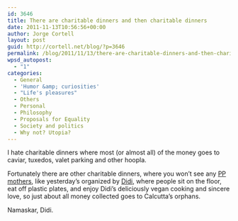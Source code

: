 ```yaml
---
id: 3646
title: There are charitable dinners and then charitable dinners
date: 2011-11-13T10:56:56+00:00
author: Jorge Cortell
layout: post
guid: http://cortell.net/blog/?p=3646
permalink: /blog/2011/11/13/there-are-charitable-dinners-and-then-charitable-dinners/
wpsd_autopost:
  - "1"
categories:
  - General
  - 'Humor &amp; curiosities'
  - "Life's pleasures"
  - Others
  - Personal
  - Philosophy
  - Proposals for Equality
  - Society and politics
  - Why not? Utopia?
---
```

I hate charitable dinners where most (or almost all) of the money goes to caviar, tuxedos, valet parking and other hoopla.

Fortunately there are other charitable dinners, where you won&#8217;t see any <a title="http://www.escolar.net/MT/archives/2011/11/la-nueva-politica-de-igualdad.html" href="http://www.escolar.net/MT/archives/2011/11/la-nueva-politica-de-igualdad.html" target="_blank">PP mothers</a>, like yesterday&#8217;s organized by <a title="http://foro.enfemenino.com/forum/f257/__f142_f257-Taller-de-cocina-vegetariana-en-valencia-d.html" href="http://foro.enfemenino.com/forum/f257/__f142_f257-Taller-de-cocina-vegetariana-en-valencia-d.html" target="_blank">Didi</a>, where people sit on the floor, eat off plastic plates, and enjoy Didi&#8217;s deliciously vegan cooking and sincere love, so just about all money collected goes to Calcutta&#8217;s orphans.

Namaskar, Didi.
